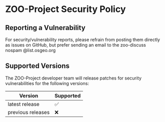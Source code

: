 # ZOO-Project Security Policy

## Reporting a Vulnerability

For security/vulnerability reports, please refrain from posting them directly as issues on GitHub,
but prefer sending an email to the zoo-discuss nospam @list.osgeo.org

## Supported Versions

The ZOO-Project developer team will release patches for security vulnerabilities for the following versions:

| Version | Supported          |
| ------- | ------------------ |
| latest release   | :white_check_mark: |
| previous releases   | :x:                |

